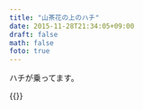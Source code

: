 ```yaml
---
title: "山茶花の上のハチ"
date: 2015-11-28T21:34:05+09:00
draft: false
math: false
foto: true
---
```


ハチが乗ってます。

{{<fancybox text="山茶花の上のハチ" src="bee.jpg">}}